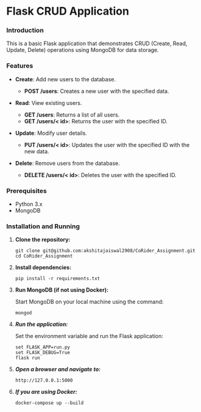 # Flask CRUD Application

### Introduction

This is a basic Flask application that demonstrates CRUD (Create, Read, Update, Delete) operations using MongoDB for data storage.

### Features

- **Create**: Add new users to the database.
  - **POST /users**: Creates a new user with the specified data.
  
- **Read**: View existing users.
  - **GET /users**: Returns a list of all users.
  - **GET /users/< id>**: Returns the user with the specified ID.
  
- **Update**: Modify user details.
  - **PUT /users/< id>**: Updates the user with the specified ID with the new data.
  
- **Delete**: Remove users from the database.
  - **DELETE /users/< id>**: Deletes the user with the specified ID.

### Prerequisites

- Python 3.x
- MongoDB

### Installation and Running

1. **Clone the repository:**

   ```
   git clone git@github.com:akshitajaiswal2908/CoRider_Assignment.git
   cd CoRider_Assignment

2. **Install dependencies:**

    ```
    pip install -r requirements.txt

3. **Run MongoDB (if not using Docker):**

    Start MongoDB on your local machine using the command:

    ```
    mongod
    ```
4. ***Run the application:***

    Set the environment variable and run the Flask application:
    ```
    set FLASK_APP=run.py
    set FLASK_DEBUG=True 
    flask run
    ```

5. ***Open a browser and navigate to:***
    ```
    http://127.0.0.1:5000
    ```

6. ***If you are using Docker:***
     ```
     docker-compose up --build
     
     ```
